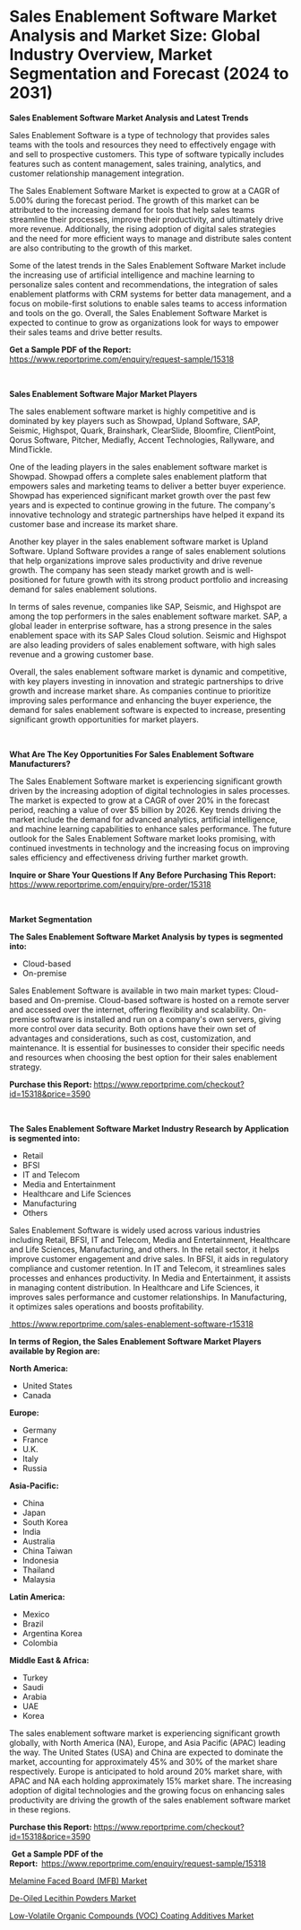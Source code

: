 <p><h1>Sales Enablement Software Market Analysis and Market Size: Global Industry Overview, Market Segmentation and Forecast (2024 to 2031)</h1></p><p><strong>Sales Enablement Software Market Analysis and Latest Trends</strong></p>
<p><p>Sales Enablement Software is a type of technology that provides sales teams with the tools and resources they need to effectively engage with and sell to prospective customers. This type of software typically includes features such as content management, sales training, analytics, and customer relationship management integration.</p><p>The Sales Enablement Software Market is expected to grow at a CAGR of 5.00% during the forecast period. The growth of this market can be attributed to the increasing demand for tools that help sales teams streamline their processes, improve their productivity, and ultimately drive more revenue. Additionally, the rising adoption of digital sales strategies and the need for more efficient ways to manage and distribute sales content are also contributing to the growth of this market.</p><p>Some of the latest trends in the Sales Enablement Software Market include the increasing use of artificial intelligence and machine learning to personalize sales content and recommendations, the integration of sales enablement platforms with CRM systems for better data management, and a focus on mobile-first solutions to enable sales teams to access information and tools on the go. Overall, the Sales Enablement Software Market is expected to continue to grow as organizations look for ways to empower their sales teams and drive better results.</p></p>
<p><strong>Get a Sample PDF of the Report:&nbsp;</strong> <a href="https://www.reportprime.com/enquiry/request-sample/15318">https://www.reportprime.com/enquiry/request-sample/15318</a></p>
<p>&nbsp;</p>
<p><strong>Sales Enablement Software Major Market Players</strong></p>
<p><p>The sales enablement software market is highly competitive and is dominated by key players such as Showpad, Upland Software, SAP, Seismic, Highspot, Quark, Brainshark, ClearSlide, Bloomfire, ClientPoint, Qorus Software, Pitcher, Mediafly, Accent Technologies, Rallyware, and MindTickle.</p><p>One of the leading players in the sales enablement software market is Showpad. Showpad offers a complete sales enablement platform that empowers sales and marketing teams to deliver a better buyer experience. Showpad has experienced significant market growth over the past few years and is expected to continue growing in the future. The company's innovative technology and strategic partnerships have helped it expand its customer base and increase its market share.</p><p>Another key player in the sales enablement software market is Upland Software. Upland Software provides a range of sales enablement solutions that help organizations improve sales productivity and drive revenue growth. The company has seen steady market growth and is well-positioned for future growth with its strong product portfolio and increasing demand for sales enablement solutions.</p><p>In terms of sales revenue, companies like SAP, Seismic, and Highspot are among the top performers in the sales enablement software market. SAP, a global leader in enterprise software, has a strong presence in the sales enablement space with its SAP Sales Cloud solution. Seismic and Highspot are also leading providers of sales enablement software, with high sales revenue and a growing customer base.</p><p>Overall, the sales enablement software market is dynamic and competitive, with key players investing in innovation and strategic partnerships to drive growth and increase market share. As companies continue to prioritize improving sales performance and enhancing the buyer experience, the demand for sales enablement software is expected to increase, presenting significant growth opportunities for market players.</p></p>
<p>&nbsp;</p>
<p><strong>What Are The Key Opportunities For Sales Enablement Software Manufacturers?</strong></p>
<p><p>The Sales Enablement Software market is experiencing significant growth driven by the increasing adoption of digital technologies in sales processes. The market is expected to grow at a CAGR of over 20% in the forecast period, reaching a value of over $5 billion by 2026. Key trends driving the market include the demand for advanced analytics, artificial intelligence, and machine learning capabilities to enhance sales performance. The future outlook for the Sales Enablement Software market looks promising, with continued investments in technology and the increasing focus on improving sales efficiency and effectiveness driving further market growth.</p></p>
<p><strong>Inquire or Share Your Questions If Any Before Purchasing This Report:</strong> <a href="https://www.reportprime.com/enquiry/pre-order/15318">https://www.reportprime.com/enquiry/pre-order/15318</a></p>
<p>&nbsp;</p>
<p><strong>Market Segmentation</strong></p>
<p><strong>The Sales Enablement Software Market Analysis by types is segmented into:</strong></p>
<p><ul><li>Cloud-based</li><li>On-premise</li></ul></p>
<p><p>Sales Enablement Software is available in two main market types: Cloud-based and On-premise. Cloud-based software is hosted on a remote server and accessed over the internet, offering flexibility and scalability. On-premise software is installed and run on a company's own servers, giving more control over data security. Both options have their own set of advantages and considerations, such as cost, customization, and maintenance. It is essential for businesses to consider their specific needs and resources when choosing the best option for their sales enablement strategy.</p></p>
<p><strong>Purchase this Report:&nbsp;</strong><a href="https://www.reportprime.com/checkout?id=15318&price=3590">https://www.reportprime.com/checkout?id=15318&price=3590</a></p>
<p>&nbsp;</p>
<p><strong>The Sales Enablement Software Market Industry Research by Application is segmented into:</strong></p>
<p><ul><li>Retail</li><li>BFSI</li><li>IT and Telecom</li><li>Media and Entertainment</li><li>Healthcare and Life Sciences</li><li>Manufacturing</li><li>Others</li></ul></p>
<p><p>Sales Enablement Software is widely used across various industries including Retail, BFSI, IT and Telecom, Media and Entertainment, Healthcare and Life Sciences, Manufacturing, and others. In the retail sector, it helps improve customer engagement and drive sales. In BFSI, it aids in regulatory compliance and customer retention. In IT and Telecom, it streamlines sales processes and enhances productivity. In Media and Entertainment, it assists in managing content distribution. In Healthcare and Life Sciences, it improves sales performance and customer relationships. In Manufacturing, it optimizes sales operations and boosts profitability.</p></p>
<p><a href="https://www.reportprime.com/sales-enablement-software-r15318">&nbsp;https://www.reportprime.com/sales-enablement-software-r15318</a></p>
<p><strong>In terms of Region, the Sales Enablement Software Market Players available by Region are:</strong></p>
<p>
    <p> <strong> North America: </strong>
        <ul>
            <li>United States</li>
            <li>Canada</li>
        </ul>
        </p> 
    <p> <strong> Europe: </strong>
        <ul>
            <li>Germany</li>
            <li>France</li>
            <li>U.K.</li>
            <li>Italy</li>
            <li>Russia</li>
        </ul>
        </p> 
    <p> <strong> Asia-Pacific: </strong>
        <ul>
            <li>China</li>
            <li>Japan</li>
            <li>South Korea</li>
            <li>India</li>
            <li>Australia</li>
            <li>China Taiwan</li>
            <li>Indonesia</li>
            <li>Thailand</li>
            <li>Malaysia</li>
        </ul>
        </p> 
    <p> <strong> Latin America: </strong>
        <ul>
            <li>Mexico</li>
            <li>Brazil</li>
            <li>Argentina Korea</li>
            <li>Colombia</li>
        </ul>
        </p> 
    <p> <strong> Middle East & Africa: </strong>
        <ul>
            <li>Turkey</li>
            <li>Saudi</li>
            <li>Arabia</li>
            <li>UAE</li>
            <li>Korea</li>
        </ul>
    </p>
    </p>
<p><p>The sales enablement software market is experiencing significant growth globally, with North America (NA), Europe, and Asia Pacific (APAC) leading the way. The United States (USA) and China are expected to dominate the market, accounting for approximately 45% and 30% of the market share respectively. Europe is anticipated to hold around 20% market share, with APAC and NA each holding approximately 15% market share. The increasing adoption of digital technologies and the growing focus on enhancing sales productivity are driving the growth of the sales enablement software market in these regions.</p></p>
<p><strong>Purchase this Report: </strong><a href="https://www.reportprime.com/checkout?id=15318&price=3590">https://www.reportprime.com/checkout?id=15318&price=3590</a></p>
<p>&nbsp;<strong>Get a Sample PDF of the Report:&nbsp;&nbsp;</strong><a href="https://www.reportprime.com/enquiry/request-sample/15318">https://www.reportprime.com/enquiry/request-sample/15318</a></p>
<p><strong></strong></p>
<p><p><a href="https://www.linkedin.com/pulse/melamine-faced-board-mfb-market-goal-estimating-size-future-hdmte?trackingId=VYihmUDL0EgXNv5TPitE9w%3D%3D">Melamine Faced Board (MFB) Market</a></p><p><a href="https://www.linkedin.com/pulse/de-oiled-lecithin-powders-market-size-share-amp-trends-analysis-jsgye?trackingId=kCXhTBsfi8ZLid4EAETvew%3D%3D">De-Oiled Lecithin Powders Market</a></p><p><a href="https://www.linkedin.com/pulse/low-volatile-organic-compounds-voc-coating-additives-market-4sxle?trackingId=NegtgnsjJiUq%2B7XWjP7FZw%3D%3D">Low-Volatile Organic Compounds (VOC) Coating Additives Market</a></p></p>